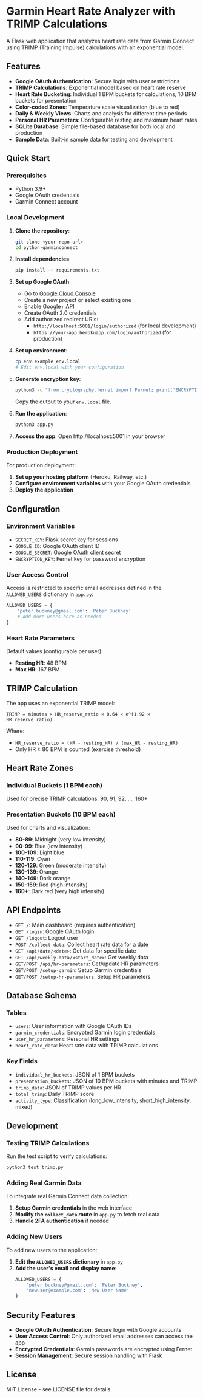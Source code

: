 # Garmin Heart Rate Analyzer with TRIMP Calculations

A Flask web application that analyzes heart rate data from Garmin Connect using TRIMP (Training Impulse) calculations with an exponential model.

## Features

- **Google OAuth Authentication**: Secure login with user restrictions
- **TRIMP Calculations**: Exponential model based on heart rate reserve
- **Heart Rate Bucketing**: Individual 1 BPM buckets for calculations, 10 BPM buckets for presentation
- **Color-coded Zones**: Temperature scale visualization (blue to red)
- **Daily & Weekly Views**: Charts and analysis for different time periods
- **Personal HR Parameters**: Configurable resting and maximum heart rates
- **SQLite Database**: Simple file-based database for both local and production
- **Sample Data**: Built-in sample data for testing and development

## Quick Start

### Prerequisites

- Python 3.9+
- Google OAuth credentials
- Garmin Connect account

### Local Development

1. **Clone the repository**:
   ```bash
   git clone <your-repo-url>
   cd python-garminconnect
   ```

2. **Install dependencies**:
   ```bash
   pip install -r requirements.txt
   ```

3. **Set up Google OAuth**:
   - Go to [Google Cloud Console](https://console.cloud.google.com/)
   - Create a new project or select existing one
   - Enable Google+ API
   - Create OAuth 2.0 credentials
   - Add authorized redirect URIs:
     - `http://localhost:5001/login/authorized` (for local development)
     - `https://your-app.herokuapp.com/login/authorized` (for production)

4. **Set up environment**:
   ```bash
   cp env.example env.local
   # Edit env.local with your configuration
   ```

5. **Generate encryption key**:
   ```bash
   python3 -c "from cryptography.fernet import Fernet; print('ENCRYPTION_KEY=' + Fernet.generate_key().decode())"
   ```
   Copy the output to your `env.local` file.

6. **Run the application**:
   ```bash
   python3 app.py
   ```

7. **Access the app**: Open http://localhost:5001 in your browser

### Production Deployment

For production deployment:

1. **Set up your hosting platform** (Heroku, Railway, etc.)
2. **Configure environment variables** with your Google OAuth credentials
3. **Deploy the application**

## Configuration

### Environment Variables

- `SECRET_KEY`: Flask secret key for sessions
- `GOOGLE_ID`: Google OAuth client ID
- `GOOGLE_SECRET`: Google OAuth client secret
- `ENCRYPTION_KEY`: Fernet key for password encryption

### User Access Control

Access is restricted to specific email addresses defined in the `ALLOWED_USERS` dictionary in `app.py`:

```python
ALLOWED_USERS = {
    'peter.buckney@gmail.com': 'Peter Buckney'
    # Add more users here as needed
}
```

### Heart Rate Parameters

Default values (configurable per user):
- **Resting HR**: 48 BPM
- **Max HR**: 167 BPM

## TRIMP Calculation

The app uses an exponential TRIMP model:

```
TRIMP = minutes × HR_reserve_ratio × 0.64 × e^(1.92 × HR_reserve_ratio)
```

Where:
- `HR_reserve_ratio = (HR - resting_HR) / (max_HR - resting_HR)`
- Only HR ≥ 80 BPM is counted (exercise threshold)

## Heart Rate Zones

### Individual Buckets (1 BPM each)
Used for precise TRIMP calculations: 90, 91, 92, ..., 160+

### Presentation Buckets (10 BPM each)
Used for charts and visualization:
- **80-89**: Midnight (very low intensity)
- **90-99**: Blue (low intensity)
- **100-109**: Light blue
- **110-119**: Cyan
- **120-129**: Green (moderate intensity)
- **130-139**: Orange
- **140-149**: Dark orange
- **150-159**: Red (high intensity)
- **160+**: Dark red (very high intensity)

## API Endpoints

- `GET /`: Main dashboard (requires authentication)
- `GET /login`: Google OAuth login
- `GET /logout`: Logout user
- `POST /collect-data`: Collect heart rate data for a date
- `GET /api/data/<date>`: Get data for specific date
- `GET /api/weekly-data/<start_date>`: Get weekly data
- `GET/POST /api/hr-parameters`: Get/update HR parameters
- `GET/POST /setup-garmin`: Setup Garmin credentials
- `GET/POST /setup-hr-parameters`: Setup HR parameters

## Database Schema

### Tables
- `users`: User information with Google OAuth IDs
- `garmin_credentials`: Encrypted Garmin login credentials
- `user_hr_parameters`: Personal HR settings
- `heart_rate_data`: Heart rate data with TRIMP calculations

### Key Fields
- `individual_hr_buckets`: JSON of 1 BPM buckets
- `presentation_buckets`: JSON of 10 BPM buckets with minutes and TRIMP
- `trimp_data`: JSON of TRIMP values per HR
- `total_trimp`: Daily TRIMP score
- `activity_type`: Classification (long_low_intensity, short_high_intensity, mixed)

## Development

### Testing TRIMP Calculations

Run the test script to verify calculations:
```bash
python3 test_trimp.py
```

### Adding Real Garmin Data

To integrate real Garmin Connect data collection:

1. **Setup Garmin credentials** in the web interface
2. **Modify the `collect_data` route** in `app.py` to fetch real data
3. **Handle 2FA authentication** if needed

### Adding New Users

To add new users to the application:

1. **Edit the `ALLOWED_USERS` dictionary** in `app.py`
2. **Add the user's email and display name**:
   ```python
   ALLOWED_USERS = {
       'peter.buckney@gmail.com': 'Peter Buckney',
       'newuser@example.com': 'New User Name'
   }
   ```

## Security Features

- **Google OAuth Authentication**: Secure login with Google accounts
- **User Access Control**: Only authorized email addresses can access the app
- **Encrypted Credentials**: Garmin passwords are encrypted using Fernet
- **Session Management**: Secure session handling with Flask

## License

MIT License - see LICENSE file for details.
